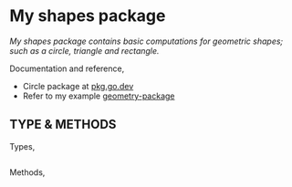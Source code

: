 # My shapes package

_My shapes package contains basic computations for geometric shapes;
such as a circle, triangle and rectangle._

Documentation and reference,

* Circle package at [pkg.go.dev](https://pkg.go.dev/github.com/JeffDeCola/my-go-packages/tree/master/geometry/shapes)
* Refer to my example
  [geometry-package](https://github.com/JeffDeCola/my-go-examples/tree/master/functions-methods-interfaces/interfaces/geometry-package)

## TYPE & METHODS

Types,

```go

```

Methods,

```go

```
